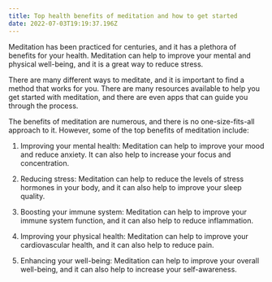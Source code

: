 ```yaml
---
title: Top health benefits of meditation and how to get started
date: 2022-07-03T19:19:37.196Z
---
```


Meditation has been practiced for centuries, and it has a plethora of benefits for your health. Meditation can help to improve your mental and physical well-being, and it is a great way to reduce stress.

There are many different ways to meditate, and it is important to find a method that works for you. There are many resources available to help you get started with meditation, and there are even apps that can guide you through the process.

The benefits of meditation are numerous, and there is no one-size-fits-all approach to it. However, some of the top benefits of meditation include:

1. Improving your mental health: Meditation can help to improve your mood and reduce anxiety. It can also help to increase your focus and concentration.

2. Reducing stress: Meditation can help to reduce the levels of stress hormones in your body, and it can also help to improve your sleep quality.

3. Boosting your immune system: Meditation can help to improve your immune system function, and it can also help to reduce inflammation.

4. Improving your physical health: Meditation can help to improve your cardiovascular health, and it can also help to reduce pain.

5. Enhancing your well-being: Meditation can help to improve your overall well-being, and it can also help to increase your self-awareness.
